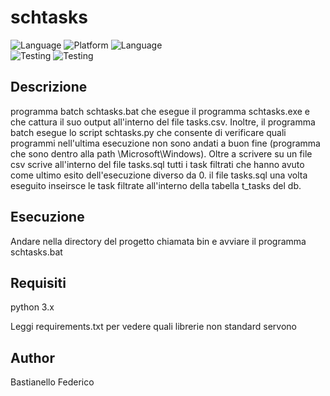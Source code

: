 # schtasks

![Language](https://img.shields.io/badge/Spellcheck-Pass-green?style=flat) 
![Platform](https://img.shields.io/badge/OS%20platform%20supported-Windows-green?style=flat) 
![Language](https://img.shields.io/badge/Language-Python-yellowgreen?style=flat)  
![Testing](https://img.shields.io/badge/PEP8%20CheckOnline-Passing-green) 
![Testing](https://img.shields.io/badge/Test-Pass-green)


## Descrizione

programma batch schtasks.bat che esegue il programma schtasks.exe e che cattura il suo output all'interno del file tasks.csv. Inoltre, il programma batch esegue lo script schtasks.py che consente di verificare quali programmi nell'ultima esecuzione non sono andati a buon fine (programma che sono dentro alla path \Microsoft\Windows). Oltre a scrivere su un file csv scrive all'interno del file tasks.sql tutti i task filtrati che hanno avuto come ultimo esito dell'esecuzione diverso da 0. il file tasks.sql una volta eseguito inseirsce le task filtrate all'interno della tabella t_tasks del db. 

## Esecuzione

Andare nella directory del progetto chiamata bin e avviare il programma schtasks.bat 

## Requisiti

python 3.x

Leggi requirements.txt per vedere quali librerie non standard servono

## Author

Bastianello Federico
